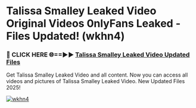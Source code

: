 # Talissa Smalley Leaked Video Original Videos 0nlyFans Leaked - Files Updated! (wkhn4)

<h3>🔴 CLICK HERE 🌐==►► <a href="https://tinyurl.com/2jnfzry5" rel="nofollow">Talissa Smalley Leaked Video Updated Files</a></h3>

Get Talissa Smalley Leaked Video and all content. Now you can access all videos and pictures of Talissa Smalley Leaked Video. New Updated Files 2025!

[![wkhn4](https://i.imgur.com/GyGTBgg.gif)](https://tinyurl.com/2jnfzry5)
